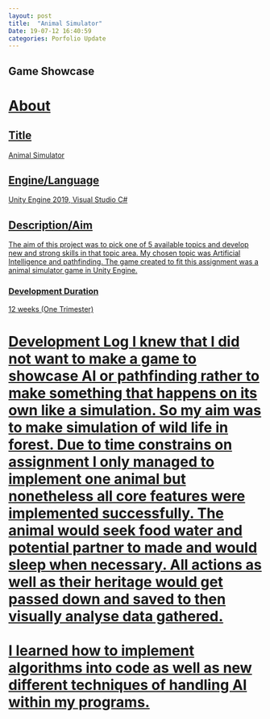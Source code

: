 ```yaml
---
layout: post
title:  "Animal Simulator"
Date: 19-07-12 16:40:59 
categories: Porfolio Update
---
```


<p><h2><b>Game Showcase</b></h2></p>
<p><a href="https://www.youtube.com/watch?v=J4UElaw_kGw&feature=youtu.be"</a></p>
<p>
<h1><b>About</b></h1>
<h2><b>Title</b></h2>
Animal Simulator
<h2><b>Engine/Language</b></h2>
Unity Engine 2019, Visual Studio C#
<h2><b> Description/Aim</b></h2>
The aim of this project was to pick one of 5 available topics and develop new and strong skills in that topic area. My chosen topic was Artificial Intelligence and pathfinding. The game created to fit this assignment was a animal simulator game in Unity Engine.
<h3>Development Duration</h3>
12 weeks (One Trimester)
<h1><b>Development Log</b>
I knew that I did not want to make a game to showcase AI or pathfinding rather to make something that happens on its own like a simulation. So my aim was to make simulation of wild life in forest.
Due to time constrains on assignment I only managed to implement one animal but nonetheless all core features were implemented successfully.
The animal would seek food water and potential partner to made and would sleep when necessary.
All actions as well as their heritage would get passed down and saved to then visually analyse data gathered. 
<br></br>
I learned how to implement algorithms into code as well as new different techniques of handling AI within my programs. 

</p>

<br></br>
<p>
